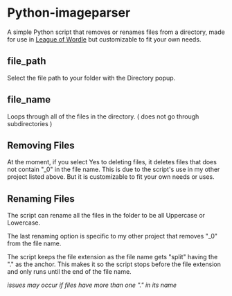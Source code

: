 # Python-imageparser
A simple Python script that removes or renames files from a directory, made for use in [League of Wordle](https://github.com/Tran-Steven/leaguewordle) but customizable to fit your own needs.

## file_path 
Select the file path to your folder with the Directory popup.

## file_name
Loops through all of the files in the directory. ( does not go through subdirectories )

## Removing Files
At the moment, if you select Yes to deleting files, it deletes files that does not contain "_0" in the file name. This is due to the script's use in my other project listed above. But it is customizable to fit your own needs or uses.

## Renaming Files
The script can rename all the files in the folder to be all Uppercase or Lowercase.

The last renaming option is specific to my other project that removes "_0" from the file name.

The script keeps the file extension as the file name gets "split" having the "." as the anchor. This makes it so the script stops before the file extension and only runs until the end of the file name. 

*issues may occur if files have more than one "." in its name*
